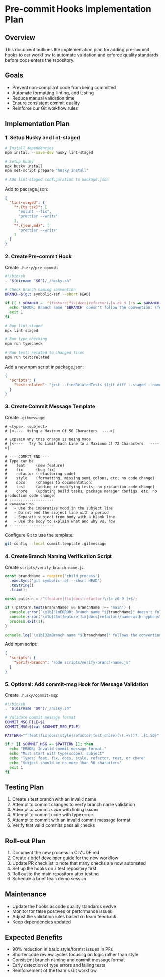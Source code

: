# Pre-commit Hooks Implementation Plan

## Overview

This document outlines the implementation plan for adding pre-commit hooks to our workflow to automate validation and enforce quality standards before code enters the repository.

## Goals

- Prevent non-compliant code from being committed
- Automate formatting, linting, and testing
- Reduce manual validation time
- Ensure consistent commit quality
- Reinforce our Git workflow rules

## Implementation Plan

### 1. Setup Husky and lint-staged

```bash
# Install dependencies
npm install --save-dev husky lint-staged

# Setup husky
npx husky install
npm set-script prepare "husky install"

# Add lint-staged configuration to package.json
```

Add to package.json:
```json
{
  "lint-staged": {
    "*.{ts,tsx}": [
      "eslint --fix",
      "prettier --write"
    ],
    "*.{json,md}": [
      "prettier --write"
    ]
  }
}
```

### 2. Create Pre-commit Hook

Create `.husky/pre-commit`:

```bash
#!/bin/sh
. "$(dirname "$0")/_/husky.sh"

# Check branch naming convention
BRANCH=$(git symbolic-ref --short HEAD)

if [[ ! $BRANCH =~ ^(feature|fix|docs|refactor)/[a-z0-9-]+$ && $BRANCH != "main" ]]; then
  echo "ERROR: Branch name '$BRANCH' doesn't follow the convention: (feature|fix|docs|refactor)/name-with-hyphens"
  exit 1
fi

# Run lint-staged
npx lint-staged

# Run type checking
npm run typecheck

# Run tests related to changed files
npm run test:related
```

Add a new npm script in package.json:
```json
{
  "scripts": {
    "test:related": "jest --findRelatedTests $(git diff --staged --name-only | grep -E '\\.tsx?$')"
  }
}
```

### 3. Create Commit Message Template

Create `.gitmessage`:

```
# <type>: <subject>
# |<----  Using a Maximum Of 50 Characters  ---->|

# Explain why this change is being made
# |<----   Try To Limit Each Line to a Maximum Of 72 Characters   ---->|

# --- COMMIT END ---
# Type can be 
#    feat     (new feature)
#    fix      (bug fix)
#    refactor (refactoring code)
#    style    (formatting, missing semi colons, etc; no code change)
#    docs     (changes to documentation)
#    test     (adding or modifying tests; no production code change)
#    chore    (updating build tasks, package manager configs, etc; no production code change)
# --------------------
# Remember to
#   - Use the imperative mood in the subject line
#   - Do not end the subject line with a period
#   - Separate subject from body with a blank line
#   - Use the body to explain what and why vs. how
# --------------------
```

Configure Git to use the template:
```bash
git config --local commit.template .gitmessage
```

### 4. Create Branch Naming Verification Script

Create `scripts/verify-branch-name.js`:

```javascript
const branchName = require('child_process')
  .execSync('git symbolic-ref --short HEAD')
  .toString()
  .trim();

const pattern = /^(feature|fix|docs|refactor)\/[a-z0-9-]+$/;

if (!pattern.test(branchName) && branchName !== 'main') {
  console.error(`\x1b[31mERROR: Branch name "${branchName}" doesn't follow the convention:\x1b[0m`);
  console.error('\x1b[33m(feature|fix|docs|refactor)/name-with-hyphens\x1b[0m');
  process.exit(1);
}

console.log(`\x1b[32mBranch name "${branchName}" follows the convention ✓\x1b[0m`);
```

Add npm script:
```json
{
  "scripts": {
    "verify-branch": "node scripts/verify-branch-name.js"
  }
}
```

### 5. Optional: Add commit-msg Hook for Message Validation

Create `.husky/commit-msg`:

```bash
#!/bin/sh
. "$(dirname "$0")/_/husky.sh"

# Validate commit message format
COMMIT_MSG_FILE=$1
COMMIT_MSG=$(cat $COMMIT_MSG_FILE)

PATTERN="^(feat|fix|docs|style|refactor|test|chore)(\(.+\))?: .{1,50}"

if ! [[ $COMMIT_MSG =~ $PATTERN ]]; then
  echo "ERROR: Invalid commit message format."
  echo "Must start with type(scope): subject"
  echo "Types: feat, fix, docs, style, refactor, test, or chore"
  echo "Subject should be no more than 50 characters"
  exit 1
fi
```

## Testing Plan

1. Create a test branch with an invalid name
2. Attempt to commit changes to verify branch name validation
3. Attempt to commit code with linting issues
4. Attempt to commit code with type errors
5. Attempt to commit with an invalid commit message format
6. Verify that valid commits pass all checks

## Roll-out Plan

1. Document the new process in CLAUDE.md
2. Create a brief developer guide for the new workflow
3. Update PR checklist to note that many checks are now automated
4. Set up the hooks on a test repository first
5. Roll out to the main repository after testing
6. Schedule a brief team demo session

## Maintenance

- Update the hooks as code quality standards evolve
- Monitor for false positives or performance issues
- Adjust the validation rules based on team feedback
- Keep dependencies updated

## Expected Benefits

- 90% reduction in basic style/format issues in PRs
- Shorter code review cycles focusing on logic rather than style
- Consistent branch naming and commit message format
- Early detection of type errors and failing tests
- Reinforcement of the team's Git workflow